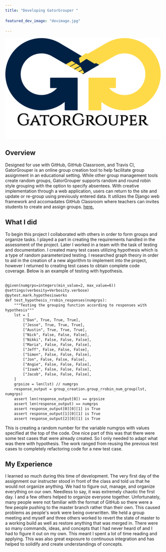 ```yaml
---
title: "Developing GatorGrouper "

featured_dev_image: "devimage.jpg"

---
```


![GatorGrader](/images/gatorgrouper_logo.svg)

## Overview

Designed for use with GitHub, GitHub Classroom, and Travis CI, GatorGrouper is an online group creation tool to help facilitate group assignment in an educational setting. While other group management tools create random groups, GatorGrouper supports random and round robin style grouping with the option to specify absentees. With creative implementation through a web application, users can return to the site and update or re-group using previously entered data. It utilizes the Django web framework and accomadates GitHub Classroom where teachers can invites students to create and assign groups.
[here.](https://github.com/GatorEducator/gatorgrouper)

## What I did

To begin this project I collaborated with others in order to form groups and organize tasks. I played a part in creating the requirements handled in the assessment of the project. Later I worked in a team with the task of testing and documentation. I created many test cases utilizing hypothesis which is a type of random parameterized testing. I researched graph theory in order to aid in the creation of a new algorithm to implement into the project, however I returned to creating test cases to obtain complete code coverage.
Below is an example of testing with hypothesis.

```

@given(numgrps=integers(min_value=2, max_value=6))
@settings(verbosity=Verbosity.verbose)
@pytest.mark.hypothesisworks
def test_hypothesis_rrobin_responses(numgrps):
    """Testing the grouping function according to responses with hypothesis"""
    lst = [
        ["Dan", True, True, True],
        ["Jesse", True, True, True],
        ["Austin", True, True, True],
        ["Nick", False, False, False],
        ["Nikki", False, False, False],
        ["Maria", False, False, False],
        ["Jeff", False, False, False],
        ["Simon", False, False, False],
        ["Jon", False, False, False],
        ["Angie", False, False, False],
        ["Izaak", False, False, False],
        ["Jacob", False, False, False],
    ]
    grpsize = len(lst) // numgrps
    response_output = group_creation.group_rrobin_num_group(lst, numgrps)
    assert len(response_output[0]) == grpsize
    assert len(response_output) == numgrps
    assert response_output[0][0][1] is True
    assert response_output[1][0][1] is True
    assert response_output[2][0][1] is True

```

This is creating a random number for the variable numgrps with values specified
at the top of the code. One nice part of this was that there were some test cases
that were already created. So I only needed to adapt what was there with hypothesis.
The work ranged from reusing the previous test cases to completely refactoring code
for a new test case.

## My Experience

I learned so much during this time of development. The very first day of the assignment
our instructer stood in front of the class and told us that he would not organize
anything. We had to figure out, manage, and organize everything on our own. Needless
to say, it was extremely chaotic the first day. I and a few others helped to organize
everyone together. Unfortunately, many people were not familiar with the format of
GitHub so there were a few people pushing to the master branch rather than their
own. This caused problems as people's work were being overwritten. We held a group
meeting and myself and three others worked to revert the state of master to a working
build as well as restore anything that was merged in. There were so many commands, ideas,
and concepts that I had never heard of and I had to figure it out on my own. This meant
I spent a lot of time reading and applying. This was also great exposure to continuous
integration and has helped to solidify and create understandings of concepts.
